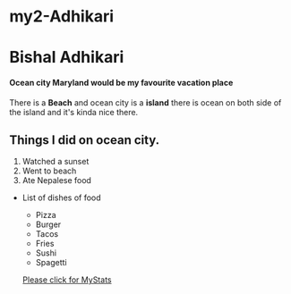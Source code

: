 # my2-Adhikari
# Bishal Adhikari
#### Ocean city Maryland would be my favourite vacation place

There is a **Beach** and ocean city is a **island** there is ocean on both side of the island and it's kinda nice there.

## Things I did on ocean city.
1. Watched a sunset
2. Went to beach
3. Ate Nepalese food

 - List of dishes of food
    - Pizza
    - Burger
    - Tacos
    - Fries
    - Sushi 
    - Spagetti

    [Please click for MyStats](Mystats.md)

